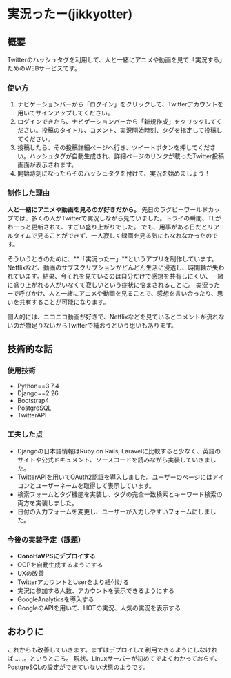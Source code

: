 # 実況ったー(jikkyotter)
## 概要
Twitterのハッシュタグを利用して、人と一緒にアニメや動画を見て「実況する」ためのWEBサービスです。
### 使い方
1. ナビゲーションバーから「ログイン」をクリックして、Twitterアカウントを用いてサインアップしてください。
1. ログインできたら、ナビゲーションバーから「新規作成」をクリックしてください。投稿のタイトル、コメント、実況開始時刻、タグを指定して投稿してください。
1. 投稿したら、その投稿詳細ページへ行き、ツイートボタンを押してください。ハッシュタグが自動生成され、詳細ページのリンクが載ったTwitter投稿画面が表示されます。
1. 開始時刻になったらそのハッシュタグを付けて、実況を始めましょう！
### 制作した理由
**人と一緒にアニメや動画を見るのが好きだから。**
先日のラグビーワールドカップでは、多くの人がTwitterで実況しながら見ていました。トライの瞬間、TLがわーっと更新されて、すごい盛り上がりでした。
でも、用事がある日だとリアルタイムで見ることができず、一人寂しく録画を見る気にもなれなかったのです。

そういうときのために、**「実況ったー」**というアプリを制作しています。
Netflixなど、動画のサブスクリプションがどんどん生活に浸透し、時間軸が失われています。結果、今それを見ているのは自分だけで感想を共有しにくい、一緒に盛り上がれる人がいなくて寂しいという症状に悩まされることに。
実況ったーで呼びかけ、人と一緒にアニメや動画を見ることで、感想を言い合ったり、思いを共有することが可能になります。

個人的には、ニコニコ動画が好きで、Netflixなどを見ているとコメントが流れないのが物足りないからTwitterで補おうという思いもあります。
## 技術的な話
### 使用技術
- Python==3.7.4
- Django==2.26
- Bootstrap4
- PostgreSQL
- TwitterAPI
### 工夫した点
- Djangoの日本語情報はRuby on Rails, Laravelに比較すると少なく、英語のサイトや公式ドキュメント、ソースコードを読みながら実装していきました。
- TwitterAPIを用いてOAuth2認証を導入しました。ユーザーのページにはアイコンとユーザーネームを取得して表示しています。
- 検索フォームとタグ機能を実装し、タグの完全一致検索とキーワード検索の両方を実装しました。
- 日付の入力フォームを変更し、ユーザーが入力しやすいフォームにしました。
### 今後の実装予定（課題）
- **ConoHaVPSにデプロイする**
- OGPを自動生成するようにする
- UXの改善
- TwitterアカウントとUserをより紐付ける
- 実況に参加する人数、アカウントを表示できるようにする
- GoogleAnalyticsを導入する
- GoogleのAPIを用いて、HOTの実況、人気の実況を表示する
## おわりに
これからも改善していきます。まずはデプロイして利用できるようにしなければ……。というところ。
現状、Linuxサーバーが初めてでよくわかっておらず、PostgreSQLの設定ができていない状態のようです。